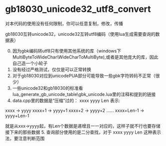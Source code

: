 # gb18030_unicode32_utf8_convert

对本代码的使用没有任何限制，你可以任意复制，修改，传播

gb18030互转unicode32，unicode32互转utf8编码（使用lua生成需要查询的数据表）

0. 因为gbk编码转utf8只有使用其他系统的库（windows下MultiByteToWideChar\WideCharToMultiByte),或者是其他庞大的库，因此自己造一个小轮子
1. 没有经过严格测试，仅仅是可以正常转换
2. 对于gb18030对应到unicodePUA部分可能导致一些gbk字符转码不正常（很少）
3. 一些unicode32和gb18030的标准看lua_generate_gb_unicode_table\gbk_unicode.lua里的注释和提到的链接
4. data.cpp里的数据是“压缩”过的：
  xxxx  yyyy Len 表示:
  
  xxxx    ->  yyyy
  xxxx+1  ->  yyyy+1
  xxxx+2  ->  yyyy+2
  ......
  xxxx+Len-1  ->  yyyy+Len-1

  就是从xxx->yyyy起，有Len个数据是递增且一一对应的，这样子就不行也要存储接下来的那些数据
5. 查询部分使用的是二分查找，对于 xxxx yyyy Len 这种表示法，要注意判断范围
